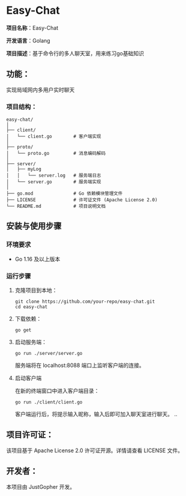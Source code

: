 # Easy-Chat

**项目名称**：Easy-Chat

**开发语言**：Golang

**项目描述**：基于命令行的多人聊天室，用来练习go基础知识



## 功能：

实现局域网内多用户实时聊天

### 项目结构：

```
easy-chat/
│
├── client/
│   └── client.go        # 客户端实现
│
├── proto/
│   └── proto.go         # 消息编码解码
│
├── server/
│   ├── myLog
│   │   └── server.log   # 服务端日志    
│   └── server.go        # 服务端实现
│
├── go.mod               # Go 依赖模块管理文件
├── LICENSE              # 许可证文件 (Apache License 2.0)
└── README.md            # 项目说明文档
```



## 安装与使用步骤

### 环境要求

- Go 1.16 及以上版本

### 运行步骤

1. 克隆项目到本地：

   ```shell
   git clone https://github.com/your-repo/easy-chat.git
   cd easy-chat
   ```
2. 下载依赖：

   ```shell
   go get
   ```

3. 启动服务端：

   ```shell
   go run ./server/server.go
   ```

   服务端将在 localhost:8088 端口上监听客户端的连接。

4. 启动客户端

   在新的终端窗口中进入客户端目录：

   ```shell
   go run ./client/client.go
   ```

   客户端运行后，将提示输入昵称，输入后即可加入聊天室进行聊天。
..


## 项目许可证：

该项目基于 Apache License 2.0 许可证开源。详情请查看 LICENSE 文件。



## 开发者：

本项目由 JustGopher 开发。

